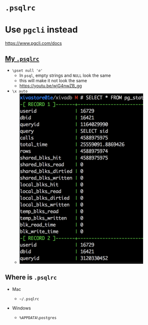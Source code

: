 # `.psqlrc`

# Use `pgcli` instead
https://www.pgcli.com/docs

## [My `.psqlrc`](https://github.com/Fullchee/mac-dotfiles/blob/master/.psqlrc)

- `\pset null '∅'`
  - In `psql`, empty strings and `NULL` look the same
  - this will make it not look the same
  - https://youtu.be/wjG4nwZB_gg
- `\x auto`
  - ![a580e45029c87021a93cc86cc9eba2bc.png](a580e45029c87021a93cc86cc9eba2bc.png)

## Where is `.psqlrc`

- Mac
  - `~/.psqlrc`
- Windows

  - `%APPDATA\postgres`

